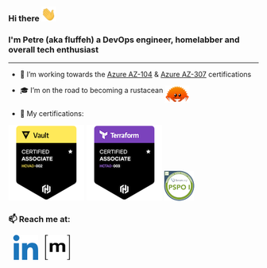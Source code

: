 ### Hi there <img src="./src/hello.gif" width="30">

### I'm Petre (aka fluffeh) a DevOps engineer, homelabber and overall tech enthusiast
---

- 🔭 I’m working towards the <a href="https://learn.microsoft.com/en-us/credentials/certifications/azure-administrator"> Azure AZ-104</a> & <a href="https://learn.microsoft.com/en-us/credentials/certifications/azure-solutions-architect/">Azure AZ-307</a> certifications


- 🎓 I’m on the road to becoming a rustacean <img src="./src/rust.png" width="50" align="top" alt="Rust logo">


<!-- Tech stack: -->
- 📜 My certifications:
<p>
    <a href="https://www.credly.com/badges/b23cac12-f3bf-496c-a8b7-27e697c42084/public_url"><img src="./src/hashicorp-certified-vault-associate-002.png" alt="HashiCorp Certified: Vault Associate (002)"></a>
    <a href="https://www.credly.com/badges/b23cac12-f3bf-496c-a8b7-27e697c42084/public_url"><img src="./src/hashicorp-certified-terraform-associate-003.png" alt="HashiCorp Certified: Terraform Associate (003)"></a>
    <a href="https://www.credly.com/badges/86bcc7fa-6fc4-41b4-9728-98eedc48fb5e/public_url"><img src="./src/professional-scrum-product-owner-i-pspo-i.png" alt="Professional Scrum Product Owner™ I (PSPOI)"></a>
</p>

### 📫 Reach me at:
<p>
  <a href="www.linkedin.com/in/petre-constantinescu-400a0014b" target="_blank"><img src="./src/linkedin.png" width="50" hspace="10" alt="LinkedIn"></a>
  <a href="https://matrix.to/#/@fluffeh:matrix.org" target="_blank"><img src="./src/matrix.png" width="50" height="50" alt="matrix"></a>
</p>
